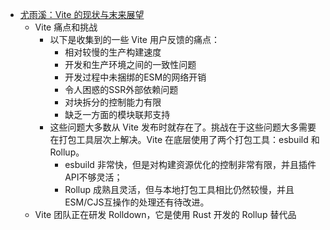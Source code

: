 - [尤雨溪：Vite 的现状与末来展望](https://mp.weixin.qq.com/s/-eTF2bPtS-KCkmtUI4hKwQ)
	- Vite 痛点和挑战
		- 以下是收集到的一些 Vite 用户反馈的痛点：
			- 相对较慢的生产构建速度
			- 开发和生产环境之间的一致性问题
			- 开发过程中未捆绑的ESM的网络开销
			- 令人困惑的SSR外部依赖问题
			- 对块拆分的控制能力有限
			- 缺乏一方面的模块联邦支持
		- 这些问题大多数从 Vite 发布时就存在了。挑战在于这些问题大多需要在打包工具层次上解决。Vite 在底层使用了两个打包工具：esbuild 和 Rollup。
			- esbuild 非常快，但是对构建资源优化的控制非常有限，并且插件API不够灵活；
			- Rollup 成熟且灵活，但与本地打包工具相比仍然较慢，并且ESM/CJS互操作的处理还有待改进。
	- Vite 团队正在研发 Rolldown，它是使用 Rust 开发的 Rollup 替代品